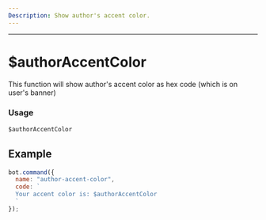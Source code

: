 ```yaml
---
Description: Show author's accent color.
---
```

<hr>

# $authorAccentColor

This function will show author's accent color as hex code (which is on user's banner)

### Usage 
```js
$authorAccentColor
```

## Example
```js
bot.command({
  name: "author-accent-color",
  code: `
  Your accent color is: $authorAccentColor
  `
});
```
